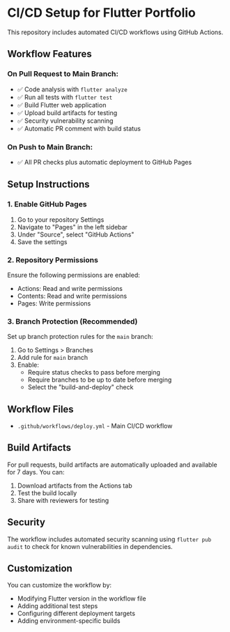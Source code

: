 # CI/CD Setup for Flutter Portfolio

This repository includes automated CI/CD workflows using GitHub Actions.

## Workflow Features

### On Pull Request to Main Branch:
- ✅ Code analysis with `flutter analyze`
- ✅ Run all tests with `flutter test`
- ✅ Build Flutter web application
- ✅ Upload build artifacts for testing
- ✅ Security vulnerability scanning
- ✅ Automatic PR comment with build status

### On Push to Main Branch:
- ✅ All PR checks plus automatic deployment to GitHub Pages

## Setup Instructions

### 1. Enable GitHub Pages
1. Go to your repository Settings
2. Navigate to "Pages" in the left sidebar
3. Under "Source", select "GitHub Actions"
4. Save the settings

### 2. Repository Permissions
Ensure the following permissions are enabled:
- Actions: Read and write permissions
- Contents: Read and write permissions
- Pages: Write permissions

### 3. Branch Protection (Recommended)
Set up branch protection rules for the `main` branch:
1. Go to Settings > Branches
2. Add rule for `main` branch
3. Enable:
   - Require status checks to pass before merging
   - Require branches to be up to date before merging
   - Select the "build-and-deploy" check

## Workflow Files

- `.github/workflows/deploy.yml` - Main CI/CD workflow

## Build Artifacts

For pull requests, build artifacts are automatically uploaded and available for 7 days. You can:
1. Download artifacts from the Actions tab
2. Test the build locally
3. Share with reviewers for testing

## Security

The workflow includes automated security scanning using `flutter pub audit` to check for known vulnerabilities in dependencies.

## Customization

You can customize the workflow by:
- Modifying Flutter version in the workflow file
- Adding additional test steps
- Configuring different deployment targets
- Adding environment-specific builds